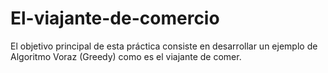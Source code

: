 # El-viajante-de-comercio
El objetivo principal de esta práctica consiste en desarrollar un ejemplo de Algoritmo Voraz (Greedy) como es el viajante de comer. 
